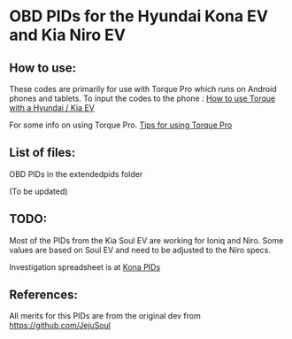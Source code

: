 # OBD PIDs for the Hyundai Kona EV and Kia Niro EV

## How to use:

These codes are primarily for use with Torque Pro which runs on Android phones and tablets.
To input the codes to the phone : [How to use Torque with a Hyundai / Kia EV](https://jejusoul.github.io/OBD-PIDs-for-HKMC-EVs/)

For some info on using Torque Pro. [Tips for using Torque Pro](https://jejusoul.github.io/OBD-PIDs-for-HKMC-EVs/tips.html)

## List of files: 

OBD PIDs in the extendedpids folder 

(To be updated)

## TODO:
Most of the PIDs from the Kia Soul EV are working for Ioniq and Niro. Some values are based on Soul EV and need to be adjusted to the Niro specs.

Investigation spreadsheet is at [Kona PIDs](https://docs.google.com/spreadsheets/d/1-9jZafV9eZeBUnPQo7qQHbX2-_4qZfWfRVpidoF1owA/edit?usp=sharing)

## References:
All merits for this PIDs are from the original dev from https://github.com/JejuSoul
